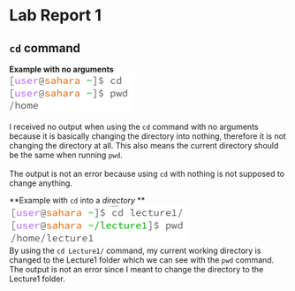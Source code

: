 # **Lab Report 1**
## `cd` command <br/>

**Example with no arguments** <br/>
![Image](images/example1.png) <br/>
<br/>
I received no output when using the `cd` command with no arguments because it is basically changing the directory into nothing, therefore it is not changing the directory at all. This also means the current directory should be the same when running `pwd`.<br/>
<br/>
The output is not an error because using `cd` with nothing is not supposed to change anything.

**Example with `cd` into a *directory* **
![Image](images/example2.png) <br/>
By using the `cd Lecture1/` command, my current working directory is changed to the Lecture1 folder which we can see with the `pwd` command. <br/>
The output is not an error since I meant to change the directory to the Lecture1 folder.

